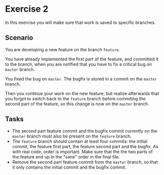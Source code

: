 # Exercise 2

In this exercise you will make sure that work is saved to specific branches.

## Scenario

You are developing a new feature on the branch `feature`.

You have already implemented the first part of the feature, and committed it to the branch, when you are notified that you have to fix a critical bug on `master` branch.

You fixed the bug on `master`. The bugfix is stored in a commit on the `master` branch.

Then you continue your work on the new feature, but realize afterwards that you forgot to switch back to the `feature` branch before commiting the second part of the feature, so this change is now on the `master` branch.

## Tasks

- The second part feature commit and the bugfix commit currently on the `master` branch must also be present on the `feature` branch.
- The `feature` branch should contain at least four commits: the initial commit, the feature first part, the feature second part and the bugfix. As with real code, order is important. Make sure that the the two parts of the feature end up in the "sane" order in the final file.
- Remove the second part feature commit from the `master` branch, so that it only contains the initial commit and the bugfix commit.
